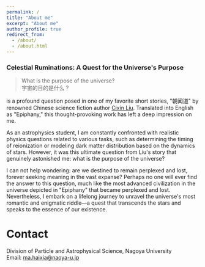 ```yaml
---
permalink: /
title: "About me"
excerpt: "About me"
author_profile: true
redirect_from: 
  - /about/
  - /about.html
---
```



### Celestial Ruminations: A Quest for the Universe's Purpose

> What is the purpose of the universe? <br> 宇宙的目的是什么？

is a profound question posed in one of my favorite short stories, "朝闻道" by renowned Chinese science fiction author [Cixin Liu](https://en.wikipedia.org/wiki/Liu_Cixin). Translated into English as "Epiphany," this thought-provoking work has left a deep impression on me.

<!-- <font color="#75ACC0">As an astrophysics student</font> -->
As an astrophysics student, I am constantly confronted with realistic physics questions related to various tasks, such as determining the timing of reionization or modeling dark matter distribution based on the dynamics of stars. However, it was this ultimate question from Liu's story that genuinely astonished me: what is the purpose of the universe?

I can not help wondering: are we destined to remain perplexed and lost, forever seeking meaning in the vast expanse?
Perhaps no one will ever find the answer to this question, much like the most advanced civilization in the universe depicted in "Epiphany" that became perplexed and lost. Nevertheless, I embark on a lifelong journey to unravel the universe's most romantic and enigmatic riddle—a quest that transcends the stars and speaks to the essence of our existence. 

# Contact

Division of Particle and Astrophysical Science, Nagoya University <br>
Email: ma.haixia@naoya-u.jp